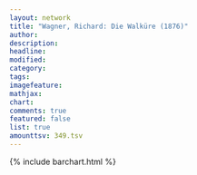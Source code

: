 ```yaml
---
layout: network
title: "Wagner, Richard: Die Walküre (1876)"
author:
description:
headline:
modified:
category:
tags:
imagefeature: 
mathjax: 
chart: 
comments: true
featured: false
list: true
amounttsv: 349.tsv
---
```

{% include barchart.html %}
